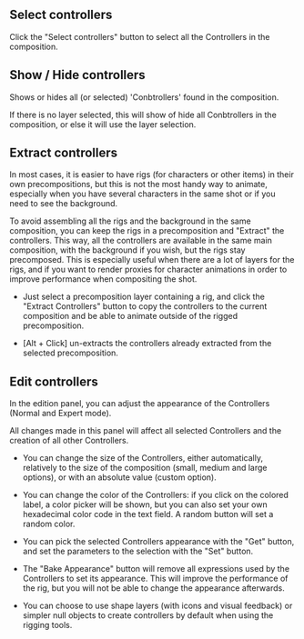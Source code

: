 ## Select controllers

Click the "Select controllers" button to select all the Controllers in the composition.

## Show / Hide controllers

Shows or hides all (or selected) 'Conbtrollers' found in the composition.

If there is no layer selected, this will show of hide all Conbtrollers in the composition, or else it will use the layer selection.

## Extract controllers

In most cases, it is easier to have rigs (for characters or other items) in their own precompositions, but this is not the most handy way to animate, especially when you have several characters in the same shot or if you need to see the background.

To avoid assembling all the rigs and the background in the same composition, you can keep the rigs in a precomposition and "Extract" the controllers.
This way, all the controllers are available in the same main composition, with the background if you wish, but the rigs stay precomposed. This is especially useful when there are a lot of layers for the rigs, and if you want to render proxies for character animations in order to improve performance when compositing the shot.

- Just select a precomposition layer containing a rig, and click the "Extract Controllers" button to copy the controllers to the current composition and be able to animate outside of the rigged precomposition.

- [Alt + Click] un-extracts the controllers already extracted from the selected precomposition.

## Edit controllers

In the edition panel, you can adjust the appearance of the Controllers (Normal and Expert mode).

All changes made in this panel will affect all selected Controllers and the creation of all other Controllers.

- You can change the size of the Controllers, either automatically, relatively to the size of the composition (small, medium and large options), or with an absolute value (custom option).

- You can change the color of the Controllers: if you click on the colored label, a color picker will be shown, but you can also set your own hexadecimal color code in the text field. A random button will set a random color.

- You can pick the selected Controllers appearance with the "Get" button, and set the parameters to the selection with the "Set" button.

- The "Bake Appearance" button will remove all expressions used by the Controllers to set its appearance. This will improve the performance of the rig, but you will not be able to change the appearance afterwards.

- You can choose to use shape layers (with icons and visual feedback) or simpler null objects to create controllers by default when using the rigging tools.
